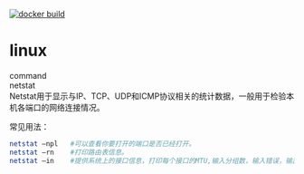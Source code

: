 [![docker build](https://github.com/jafardu/linux/actions/workflows/main.yml/badge.svg?branch=master)](https://github.com/jafardu/linux/actions/workflows/main.yml)
# linux  
command  
netstat  
Netstat用于显示与IP、TCP、UDP和ICMP协议相关的统计数据，一般用于检验本机各端口的网络连接情况。

常见用法：
```bash
netstat –npl   #可以查看你要打开的端口是否已经打开。
netstat –rn    #打印路由表信息。
netstat –in    #提供系统上的接口信息，打印每个接口的MTU,输入分组数，输入错误，输出分组数，输出错误，冲突以及当前的输出队列的长度。
```
